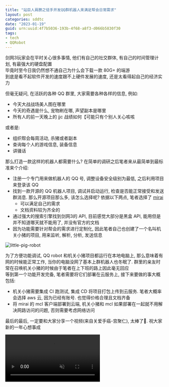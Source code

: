 ```yaml
---
title: "站巨人肩膀之徒手开发QQ群机器人来满足帮会日常需求"
layout: post
categories: sddtc
date: "2023-01-19"
guid: urn:uuid:4f7b5036-193b-4f68-a8f3-d066b5830f30
tags:
- tech
- QQRobot
---
```


剑网3玩家会在平时关心很多事情, 他们有自己的社交群体, 有自己的时间管理计划, 有最强大的硬盘配置  
毕竟时至今日我仍然想不通自己为什么会下载一款 80G+ 的端游  
到底是看不起软件开发的速度跟不上硬件发展的速度, 还是太看得起自己的经济实力  

但毫无疑问, 在活跃的各种 QQ 群里, 大家需要各种各样的信息, 例如:  

* 今天大战战场美人图在哪里
* 今天的奇遇是什么, 宠物刷在哪, 声望副本是哪里
* 所有人的前一天晚上的 jjc 战绩如何【可能只有个别人关心咳咳

或者是:  

* 组织帮会每周活动, 杀猪或者副本
* 查询每个人的游戏信息, 装备信息
* 讲骚话

那么打造一款这样的机器人都需要什么? 在简单的调研之后笔者来从最简单到最标准来个介绍:  
* 注册一个专门用来做机器人的 QQ 号, 调整设备安全级别为最低, 之后利用项目来登录该 QQ
* 找到一款开源的 QQ 机器人项目, 调试并启动运行, 检查是否能正常接受和发送群消息. 那么开源项目那么多, 该怎么选择呢? 依据以下两点, 笔者选择了 [mirai](https://github.com/mamoe/mirai)    
  * 可以满足自己的需求
  * 文档资料较为齐全的
* 通过强大的搜索引擎找到剑网3的 API, 目前感觉大部分是黑盒 API, 能用但是并不知道哪天就不能用了, 并没有官方的文档  
* 因为功能需要针对帮会的需求进行定制化, 因此笔者自己也创建了一个名叫机关小猪的项目, 用来监听, 解析, 分析, 发送信息  

![little-pig-robot](https://cdn.jsdelivr.net/gh/sddtc/upic-cloud@main/images/2023/2023-01-22-zci3TGSEaBqx.png)

为了方便功能调试, QQ robot 和机关小猪项目都运行在本地电脑上, 那么意味着有网的时候能正常工作, 当你的电脑没网了基本上群机器人也冬眠了. 群里的亲友时常在召唤机关小猪的时候由于笔者在上下班的路上因此毫无回应  
等到第一个功能开发完备, 笔者需要将它们部署在云服务上, 接下来要做的事大概包括:  
* 机关小猪需要集成 CI 跑测试, 集成 CD 将项目打包上传到云服务. 笔者大概率会选择 aws 云, 因为已经有账号. 也觉得价格合理且文档齐备
* 将 mirai 的 mcl 客户端部署到云端, 机关小猪和 mcl 如果部署在一起就不用解决网路访问的问题, 否则需要考虑网络访问  

最后的最后, 一定要和大家分享一个视频(来自关爱手癌-宫聚仁), 太棒了🥹. 祝大家新的一年心想事成   

<video width="auto%" preload="auto" muted controls><source src="https://www.homuralovelive.com/media/video/2023-01-22-shouai.mp4" type="video/mp4">






